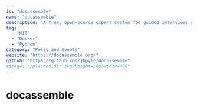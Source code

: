 ```yaml
---
id: "docassemble"
name: "docassemble"
description: "A free, open-source expert system for guided interviews and document assembly, based on Python, YAML, and Markdown."
tags:
  - "MIT"
  - "Docker"
  - "Python"
category: "Polls and Events"
website: "https://docassemble.org/"
github: "https://github.com/jhpyle/docassemble"
#image: "/placeholder.svg?height=300&width=400"
---
```


# docassemble
